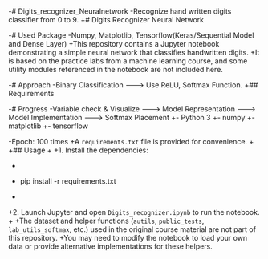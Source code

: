 \
-# Digits_recognizer_Neuralnetwork
-Recognize hand written digits classifier from 0 to 9.
+# Digits Recognizer Neural Network
 
-# Used Package
-Numpy, Matplotlib, Tensorflow(Keras/Sequential Model and Dense Layer)
+This repository contains a Jupyter notebook demonstrating a simple neural network that classifies handwritten digits.
+It is based on the practice labs from a machine learning course, and some utility modules referenced in the notebook are not included here.
 
-# Approach
-Binary Classification 
---> Use ReLU, Softmax Function.
+## Requirements
 
-# Progress
-Variable check & Visualize
---> Model Representation
---> Model Implementation
---> Softmax Placement
+- Python 3
+- numpy
+- matplotlib
+- tensorflow
 
-Epoch: 100 times
+A `requirements.txt` file is provided for convenience.
+
+## Usage
+
+1. Install the dependencies:
+   ```bash
+   pip install -r requirements.txt
+   ```
+2. Launch Jupyter and open `Digits_recognizer.ipynb` to run the notebook.
+
+The dataset and helper functions (`autils`, `public_tests`, `lab_utils_softmax`, etc.) used in the original course material are not part of this repository.
+You may need to modify the notebook to load your own data or provide alternative implementations for these helpers.
